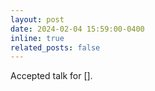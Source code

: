 ```yaml
---
layout: post
date: 2024-02-04 15:59:00-0400
inline: true
related_posts: false
---
```


Accepted talk for [].
